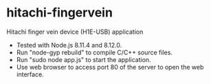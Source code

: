 # hitachi-fingervein
Hitachi finger vein device (H1E-USB) application

- Tested with Node.js 8.11.4 and 8.12.0.
- Run "node-gyp rebuild" to compile C/C++ source files.
- Run "sudo node app.js" to start the application.
- Use web browser to access port 80 of the server to open the web interface.